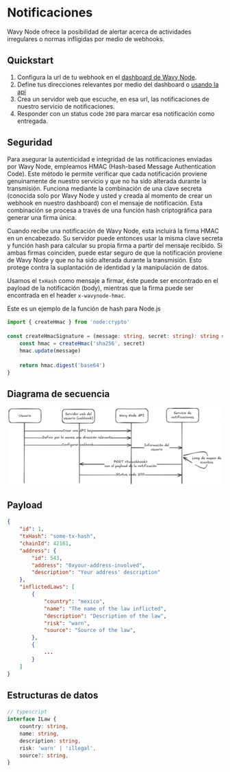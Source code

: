 # Notificaciones
Wavy Node ofrece la posibilidad de alertar acerca de actividades irregulares o normas infligidas por medio de webhooks.

## Quickstart

1. Configura la url de tu webhook en el [dashboard de Wavy Node](https://wavynode.com/dashboard).
2. Define tus direcciones relevantes por medio del dashboard o [usando la api](/api/v1/addresses)
3. Crea un servidor web que escuche, en esa url, las notificaciones de nuestro servicio de notificaciones.
4. Responder con un status code `200` para marcar esa notificación como entregada. 

## Seguridad

Para asegurar la autenticidad e integridad de las notificaciones enviadas por Wavy Node, empleamos HMAC (Hash-based Message Authentication Code). Este método le permite verificar que cada notificación proviene genuinamente de nuestro servicio y que no ha sido alterada durante la transmisión. Funciona mediante la combinación de una clave secreta (conocida solo por Wavy Node y usted y creada al momento de crear un webhook en nuestro dashboard) con el mensaje de notificación. Esta combinación se procesa a través de una función hash criptográfica para generar una firma única.

Cuando recibe una notificación de Wavy Node, esta incluirá la firma HMAC en un encabezado. Su servidor puede entonces usar la misma clave secreta y función hash para calcular su propia firma a partir del mensaje recibido. Si ambas firmas coinciden, puede estar seguro de que la notificación proviene de Wavy Node y que no ha sido alterada durante la transmisión. Esto protege contra la suplantación de identidad y la manipulación de datos.

Usamos el `txHash` como mensaje a firmar, éste puede ser encontrado en el payload de la notificación (body), mientras que la firma puede ser encontrada en el header `x-wavynode-hmac`.

Este es un ejemplo de la función de hash para Node.js
```typescript 
import { createHmac } from 'node:crypto'

const createHmacSignature = (message: string, secret: string): string => {
	const hmac = createHmac('sha256', secret)
	hmac.update(message)

	return hmac.digest('base64')
}
```

## Diagrama de secuencia 
![[Diagrama de notificaciones]](/img/notificationsDiagram.png)

## Payload
```json 
{
    "id": 1,
    "txHash": "some-tx-hash",
    "chainId": 42161,
    "address": {
        "id": 543,
        "address": "0xyour-address-involved",
        "description": "Your address' description"
    },
    "inflictedLaws": [
        {
            "country": "mexico",
            "name": "The name of the law inflicted",
            "description": "Description of the law",
            "risk": "warn",
            "source": "Source of the law",
        },
        {
            ...
        }
    ]
}
```

## Estructuras de datos
```typescript 
// typescript
interface ILaw {
    country: string,
    name: string,
    description: string,
    risk: 'warn' | 'illegal',
    source?: string,
}
```
